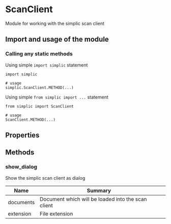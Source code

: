 ScanClient
===

Module for working with the simplic scan client


## Import and usage of the module
### Calling any static methods
Using simple `import simplic` statement
```
import simplic

# usage
simplic.ScanClient.METHOD(...)
```
Using simple `from simplic import ...` statement
```
from simplic import ScanClient

# usage
ScanClient.METHOD(...)
```


## Properties

## Methods

### show_dialog
Show the simplic scan client as dialog

| Name | Summary |    |
| --- | --- | ---- |
 | documents | Document which will be loaded into the scan client | |
 | extension | File extension | |
